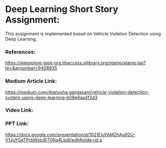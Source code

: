 # Deep Learning Short Story Assignment:

This assignment is implemented based on Vehicle Voilation Detection using Deep Learning.

### References: 
https://ieeexplore-ieee-org.libaccess.sjlibrary.org/stamp/stamp.jsp?tp=&arnumber=9408935

### Medium Article Link:
https://medium.com/@anusha.gangasani/vehicle-violation-detection-system-using-deep-learning-b08e6aa4f2d3

### Video Link:

### PPT Link:
https://docs.google.com/presentation/d/1021EluYAMZhAq92U-V1JuYGeTPrbWstcBiT06q4LbdI/edit#slide=id.p



